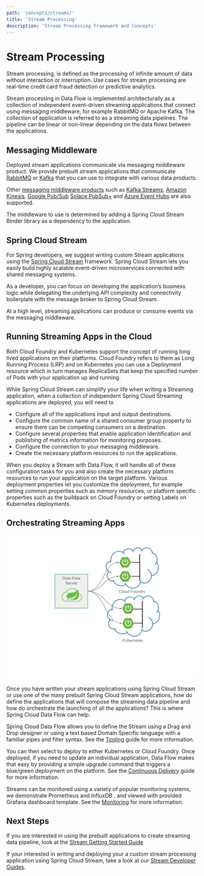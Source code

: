 ```yaml
---
path: 'concepts/streams/'
title: 'Stream Processing'
description: 'Stream Processing Framework and Concepts'
---
```


# Stream Processing

Stream processing, is defined as the processing of infinite amount of data without interaction or interruption.
Use cases for stream processing are real-time credit card fraud detection or predictive analytics.

Stream processing in Data Flow is implemented architecturally as a collection of independent event-driven streaming applications that connect using messaging middleware, for example RabbitMQ or Apache Kafka.
The collection of application is referred to as a streaming data pipelines.
The pipeline can be linear or non-linear depending on the data flows between the applications.

## Messaging Middleware

Deployed stream applications communicate via messaging middleware product.
We provide prebuilt stream applications that communicate [RabbitMQ](https://www.rabbitmq.com) or
[Kafka](https://kafka.apache.org) that you can use to integrate with various data products.

Other [messaging middleware products](https://cloud.spring.io/spring-cloud-stream/#binder-implementations) such as
[Kafka Streams](https://kafka.apache.org/documentation/streams/),
[Amazon Kinesis](https://aws.amazon.com/kinesis/),
[Google Pub/Sub](https://cloud.google.com/pubsub/docs/)
[Solace PubSub+](https://solace.com/software/)
and
[Azure Event Hubs](https://azure.microsoft.com/en-us/services/event-hubs/)
are also supported.

The middleware to use is determined by adding a Spring Cloud Stream Binder library as a dependency to the application.

## Spring Cloud Stream

For Spring developers, we suggest writing custom Stream applications using the [Spring Cloud Stream](https://spring.io/projects/spring-cloud-stream) framework. Spring Cloud Stream lets you easily build highly scalable event-driven microservices connected with shared messaging systems.

As a developer, you can focus on developing the application’s business logic while delegating the underlying API complexity and connectivity boilerplate with the message broker to Spring Cloud Stream.

At a high level, streaming applications can produce or consume events via the messaging middleware.

## Running Streaming Apps in the Cloud

Both Cloud Foundry and Kubernetes support the concept of running long lived applications on their platforms.
Cloud Foundry refers to them as Long Running Process (LRP) and on Kubernetes you can use a Deployment resource which in turn manages ReplicaSets that keep the specified number of Pods with your application up and running.

While Spring Cloud Stream can simplify your life when writing a Streaming application, when a collection of independent Spring Cloud Streaming applications are deployed, you will need to

- Configure all of the applications input and output destinations.
- Configure the common name of a shared consumer group property to ensure there can be competing consumers on a destination.
- Configure several properties that enable application identification and publishing of metrics information for monitoring purposes.
- Configure the connection to your messaging middleware.
- Create the necessary platform resources to run the applications.

When you deploy a Stream with Data Flow, it will handle all of these configuration tasks for you and also create the necessary platform resources to run your application on the target platform.
Various deployment properties let you customize the deployment, for example setting common properties such as memory resources, or platform specific properties such as the buildpack on Cloud Foundry or setting Labels on Kubernetes deployments.

## Orchestrating Streaming Apps

![Data Flow Stream Orchestration](images/SCDF-stream-orchestration.png)

Once you have written your stream applications using Spring Cloud Stream or use one of the many prebuilt Spring Cloud Stream applications, how do define the applications that will compose the streaming data pipeline and how do orchestrate the launching of all the applications?
This is where Spring Cloud Data Flow can help.

Spring Cloud Data Flow allows you to define the Stream using a Drag and Drop designer or using a text based Domain Specific language with a familiar pipes and filter syntax.
See the [Tooling](%currentPath%/concepts/tooling/) guide for more information.

You can then select to deploy to either Kubernetes or Cloud Foundry.
Once deployed, if you need to update an individual application, Data Flow makes that easy by providing a simple upgrade command that triggers a blue/green deployment on the platform. See the [Continuous Delivery](%currentPath%/stream-developer-guides/continuous-delivery/) guide for more information.

Streams can be monitored using a variety of popular monitoring systems, we demonstrate Prometheus and InfluxDB , and viewed with provided Grafana dashboard template. See the [Monitoring](%currentPath%/feature-guides/streams/monitoring/) for more information.

## Next Steps

If you are interested in using the prebuilt applications to create streaming data pipeline,
look at the [Stream Getting Started Guide](%currentPath%/stream/developer-guides/getting-started/)

If your interested in writing and deploying your a custom stream processing application using Spring Cloud Stream, take a look at our [Stream Developer Guides](%currentPath%/stream-developer-guides/streams).
